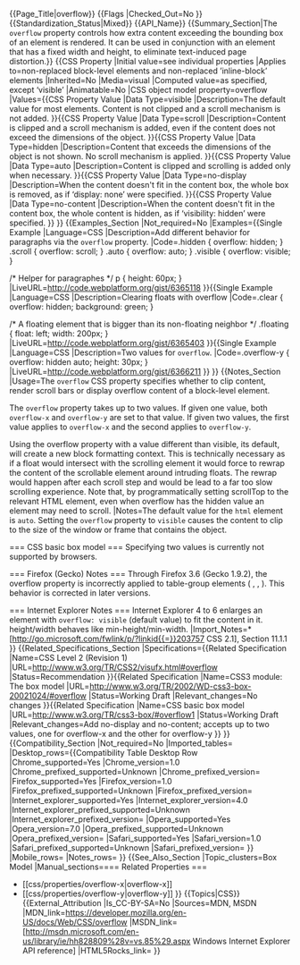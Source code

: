 {{Page_Title|overflow}}
{{Flags
|Checked_Out=No
}}
{{Standardization_Status|Mixed}}
{{API_Name}}
{{Summary_Section|The <code>overflow</code> property controls how extra content exceeding the bounding box of an element is rendered. It can be used in conjunction with an element that has a fixed width and height, to eliminate text-induced page distortion.}}
{{CSS Property
|Initial value=see individual properties
|Applies to=non-replaced block-level elements and non-replaced ’inline-block’ elements
|Inherited=No
|Media=visual
|Computed value=as specified, except ‘visible’
|Animatable=No
|CSS object model property=overflow
|Values={{CSS Property Value
|Data Type=visible
|Description=The default value for most elements. Content is not clipped and a scroll mechanism is not added.
}}{{CSS Property Value
|Data Type=scroll
|Description=Content is clipped and a scroll mechanism is added, even if the content does not exceed the dimensions of the object.
}}{{CSS Property Value
|Data Type=hidden
|Description=Content that exceeds the dimensions of the object is not shown. No scroll mechanism is applied.
}}{{CSS Property Value
|Data Type=auto
|Description=Content is clipped and scrolling is added only when necessary.
}}{{CSS Property Value
|Data Type=no-display
|Description=When the content doesn't fit in the content box, the whole box is removed, as if ‘display: none’ were specified.
}}{{CSS Property Value
|Data Type=no-content
|Description=When the content doesn't fit in the content box, the whole content is hidden, as if ‘visibility: hidden’ were specified.
}}
}}
{{Examples_Section
|Not_required=No
|Examples={{Single Example
|Language=CSS
|Description=Add different behavior for paragraphs via the <code>overflow</code> property.
|Code=.hidden {
	overflow: hidden;
}
.scroll {
	overflow: scroll;
}
.auto {
	overflow: auto;
}
.visible {
	overflow: visible;
}

/* Helper for paragraphes */
p {
	height: 60px;
}
|LiveURL=http://code.webplatform.org/gist/6365118
}}{{Single Example
|Language=CSS
|Description=Clearing floats with overflow
|Code=.clear {
	overflow: hidden;
	background: green;
}

/* A floating element that is bigger than its non-floating neighbor */
.floating {
	float: left;
	width: 200px;
}
|LiveURL=http://code.webplatform.org/gist/6365403
}}{{Single Example
|Language=CSS
|Description=Two values for <code>overflow</code>.
|Code=.overflow-y {
	overflow: hidden auto;
	height: 30px;
}
|LiveURL=http://code.webplatform.org/gist/6366211
}}
}}
{{Notes_Section
|Usage=The <code>overflow</code> CSS property specifies whether to clip content, render scroll bars or display overflow content of a block-level element.

The <code>overflow</code> property takes up to two values. If given one value, both <code>overflow-x</code> and <code>overflow-y</code> are set to that value. If given two values, the first value applies to <code>overflow-x</code> and the second applies to <code>overflow-y</code>.

Using the overflow property with a value different than visible, its default, will create a new block formatting context. This is technically necessary as if a float would intersect with the scrolling element it would force to rewrap the content of the scrollable element around intruding floats. The rewrap would happen after each scroll step and would be lead to a far too slow scrolling experience. Note that, by programmatically setting scrollTop to the relevant HTML element, even when overflow has the hidden value an element may need to scroll.
|Notes=The default value for the <code>html</code> element is <code>auto</code>.
Setting the <code>overflow</code> property to <code>visible</code> causes the content to clip to the size of the window or frame that contains the object.

=== CSS basic box model ===
Specifying two values is currently not supported by browsers.

=== Firefox (Gecko) Notes ===
Through Firefox 3.6 (Gecko 1.9.2), the overflow property is incorrectly applied to table-group elements (<thead> , <tbody> , <tfoot>). This behavior is corrected in later versions.

=== Internet Explorer Notes ===
Internet Explorer 4 to 6 enlarges an element with <code>overflow: visible</code> (default value) to fit the content in it. height/width behaves like min-height/min-width.
|Import_Notes=*[http://go.microsoft.com/fwlink/p/?linkid{{=}}203757 CSS 2.1], Section 11.1.1
}}
{{Related_Specifications_Section
|Specifications={{Related Specification
|Name=CSS Level 2 (Revision 1)
|URL=http://www.w3.org/TR/CSS2/visufx.html#overflow
|Status=Recommendation
}}{{Related Specification
|Name=CSS3 module: The box model
|URL=http://www.w3.org/TR/2002/WD-css3-box-20021024/#overflow
|Status=Working Draft
|Relevant_changes=No changes
}}{{Related Specification
|Name=CSS basic box model
|URL=http://www.w3.org/TR/css3-box/#overflow1
|Status=Working Draft
|Relevant_changes=Add no-display and no-content; accepts up to two values, one for overflow-x and the other for overflow-y
}}
}}
{{Compatibility_Section
|Not_required=No
|Imported_tables=
|Desktop_rows={{Compatibility Table Desktop Row
|Chrome_supported=Yes
|Chrome_version=1.0
|Chrome_prefixed_supported=Unknown
|Chrome_prefixed_version=
|Firefox_supported=Yes
|Firefox_version=1.0
|Firefox_prefixed_supported=Unknown
|Firefox_prefixed_version=
|Internet_explorer_supported=Yes
|Internet_explorer_version=4.0
|Internet_explorer_prefixed_supported=Unknown
|Internet_explorer_prefixed_version=
|Opera_supported=Yes
|Opera_version=7.0
|Opera_prefixed_supported=Unknown
|Opera_prefixed_version=
|Safari_supported=Yes
|Safari_version=1.0
|Safari_prefixed_supported=Unknown
|Safari_prefixed_version=
}}
|Mobile_rows=
|Notes_rows=
}}
{{See_Also_Section
|Topic_clusters=Box Model
|Manual_sections==== Related Properties ===
* [[css/properties/overflow-x|overflow-x]]
* [[css/properties/overflow-y|overflow-y]]
}}
{{Topics|CSS}}
{{External_Attribution
|Is_CC-BY-SA=No
|Sources=MDN, MSDN
|MDN_link=https://developer.mozilla.org/en-US/docs/Web/CSS/overflow
|MSDN_link=[http://msdn.microsoft.com/en-us/library/ie/hh828809%28v=vs.85%29.aspx Windows Internet Explorer API reference]
|HTML5Rocks_link=
}}